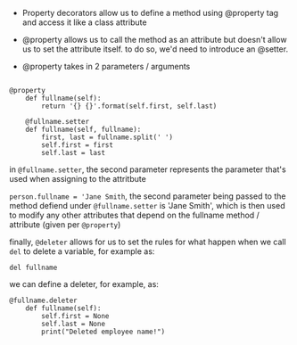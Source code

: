 - Property decorators allow us to define a method using @property tag and access it like a class attribute

- @property allows us to call the method as an attribute but doesn't allow us to set the attribute itself. to do so, we'd need to introduce an @setter.

- @property takes in 2 parameters / arguments

```

@property
    def fullname(self):
        return '{} {}'.format(self.first, self.last)
    
    @fullname.setter
    def fullname(self, fullname):
        first, last = fullname.split(' ')
        self.first = first
        self.last = last

```

in `@fullname.setter`, the second parameter represents the parameter that's used when assigning to the attritbute

`person.fullname = 'Jane Smith`, the second parameter being passed to the method defiend under `@fullname.setter` is 'Jane Smith', which is then used to modify any other attributes that depend on the fullname method / attribute (given per `@property`)

finally, `@deleter` allows for us to set the rules for what happen when we call `del` to delete a variable, for example as:

```
del fullname
```

we can define a deleter, for example, as:

```
@fullname.deleter
    def fullname(self):
        self.first = None
        self.last = None
        print("Deleted employee name!")

```